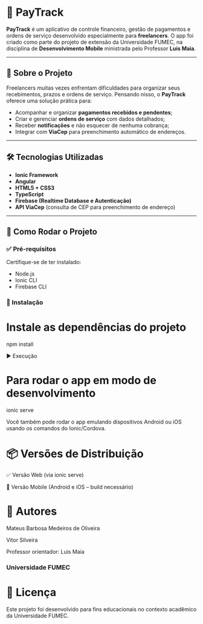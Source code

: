 # 💸 PayTrack

**PayTrack** é um aplicativo de controle financeiro, gestão de pagamentos e ordens de serviço desenvolvido especialmente para **freelancers**. O app foi criado como parte do projeto de extensão da Universidade FUMEC, na disciplina de **Desenvolvimento Mobile** ministrada pelo Professor **Luis Maia**.

---

## 📱 Sobre o Projeto

Freelancers muitas vezes enfrentam dificuldades para organizar seus recebimentos, prazos e ordens de serviço. Pensando nisso, o **PayTrack** oferece uma solução prática para:

- Acompanhar e organizar **pagamentos recebidos e pendentes**;
- Criar e gerenciar **ordens de serviço** com dados detalhados;
- Receber **notificações** e não esquecer de nenhuma cobrança;
- Integrar com **ViaCep** para preenchimento automático de endereços.

---

## 🛠️ Tecnologias Utilizadas

- **Ionic Framework**
- **Angular**
- **HTML5 + CSS3**
- **TypeScript**
- **Firebase (Realtime Database e Autenticação)**
- **API ViaCep** (consulta de CEP para preenchimento de endereço)

---

## 🚀 Como Rodar o Projeto

### ✅ Pré-requisitos

Certifique-se de ter instalado:

- Node.js
- Ionic CLI
- Firebase CLI

### 🔧 Instalação

# Instale as dependências do projeto
npm install

▶️ Execução
# Para rodar o app em modo de desenvolvimento
ionic serve

Você também pode rodar o app emulando dispositivos Android ou iOS usando os comandos do Ionic/Cordova.

# 📦 Versões de Distribuição
 ✅ Versão Web (via ionic serve)

 📱 Versão Mobile (Android e iOS – build necessário)

# 👥 Autores
Mateus Barbosa Medeiros de Oliveira

Vitor Silveira

Professor orientador: Luis Maia

### Universidade FUMEC

# 📄 Licença
Este projeto foi desenvolvido para fins educacionais no contexto acadêmico da Universidade FUMEC.
